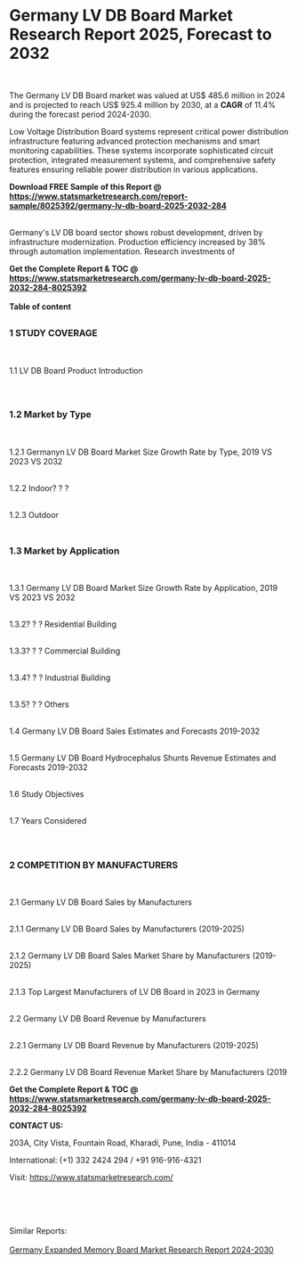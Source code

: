 <h1>Germany LV DB Board Market Research Report 2025, Forecast to 2032</h1><br/><p>The Germany LV DB Board market was valued at US$ 485.6 million in 2024 and is projected to reach US$ 925.4 million by 2030, at a <strong>CAGR</strong> of 11.4% during the forecast period 2024-2030.</p><p>
 
 Low Voltage Distribution Board systems represent critical power distribution infrastructure featuring advanced protection mechanisms and smart monitoring capabilities. These systems incorporate sophisticated circuit protection, integrated measurement systems, and comprehensive safety features ensuring reliable power distribution in various applications.</p><div><b>Download FREE Sample of this Report @ <a href="https://www.statsmarketresearch.com/download-free-sample/8025392/germany-lv-db-board-2025-2032-284">https://www.statsmarketresearch.com/report-sample/8025392/germany-lv-db-board-2025-2032-284</a></b></div><br><p>
 
 Germany's LV DB board sector shows robust development, driven by infrastructure modernization. Production efficiency increased by 38% through automation implementation. Research investments of</p><div><b>Get the Complete Report & TOC @ <a href="https://www.statsmarketresearch.com/germany-lv-db-board-2025-2032-284-8025392">https://www.statsmarketresearch.com/germany-lv-db-board-2025-2032-284-8025392</a></b></div><br><b>Table of content</b><p><h2><span style="font-size:16px"><strong>1 STUDY COVERAGE</strong></span></h2><br />
 
 <p>1.1 LV DB Board Product Introduction</p><br />
 
 <h2><span style="font-size:16px"><strong>1.2 Market by Type</strong></span></h2><br />
 
 <p>1.2.1 Germanyn LV DB Board Market Size Growth Rate by Type, 2019 VS 2023 VS 2032<br /><br />
 
 1.2.2 Indoor? ? ? <br /><br />
 
 1.2.3 Outdoor<br /><br />
 
 <h2><span style="font-size:16px"><strong>1.3 Market by Application</strong></span></h2><br />
 
 <p>1.3.1 Germany LV DB Board Market Size Growth Rate by Application, 2019 VS 2023 VS 2032<br /><br />
 
 1.3.2? ? ? Residential Building<br /><br />
 
 1.3.3? ? ? Commercial Building<br /><br />
 
 1.3.4? ? ? Industrial Building<br /><br />
 
 1.3.5? ? ? Others<br /><br />
 
 1.4 Germany LV DB Board Sales Estimates and Forecasts 2019-2032<br /><br />
 
 1.5 Germany LV DB Board Hydrocephalus Shunts Revenue Estimates and Forecasts 2019-2032<br /><br />
 
 1.6 Study Objectives<br /><br />
 
 1.7 Years Considered</p><br />
 
 <h2><span style="font-size:16px"><strong>2 COMPETITION BY MANUFACTURERS</strong></span></h2><br />
 
 <p>2.1 Germany LV DB Board Sales by Manufacturers<br /><br />
 
 2.1.1 Germany LV DB Board Sales by Manufacturers (2019-2025)<br /><br />
 
 2.1.2 Germany LV DB Board Sales Market Share by Manufacturers (2019-2025)<br /><br />
 
 2.1.3 Top Largest Manufacturers of LV DB Board in 2023 in Germany<br /><br />
 
 2.2 Germany LV DB Board Revenue by Manufacturers<br /><br />
 
 2.2.1 Germany LV DB Board Revenue by Manufacturers (2019-2025)<br /><br />
 
 2.2.2 Germany LV DB Board Revenue Market Share by Manufacturers (2019<br><div><b>Get the Complete Report & TOC @ <a href="https://www.statsmarketresearch.com/germany-lv-db-board-2025-2032-284-8025392">https://www.statsmarketresearch.com/germany-lv-db-board-2025-2032-284-8025392</a></b></div></p>
 
 <b>CONTACT US:</b><br>
 
 203A, City Vista, Fountain Road, Kharadi, Pune, India - 411014 <br>
 
 International: (+1) 332 2424 294 / +91 916-916-4321<br>
 
 Visit: <a href="https://www.statsmarketresearch.com/">https://www.statsmarketresearch.com/</a>
 
 <br>
 
 <br><br>Similar Reports: <br><br><a href="https://www.statsmarketresearch.com/germany-exped-memory-board-2024-2030-37-8013337">Germany Expanded Memory Board Market Research Report 2024-2030</a><br><br>